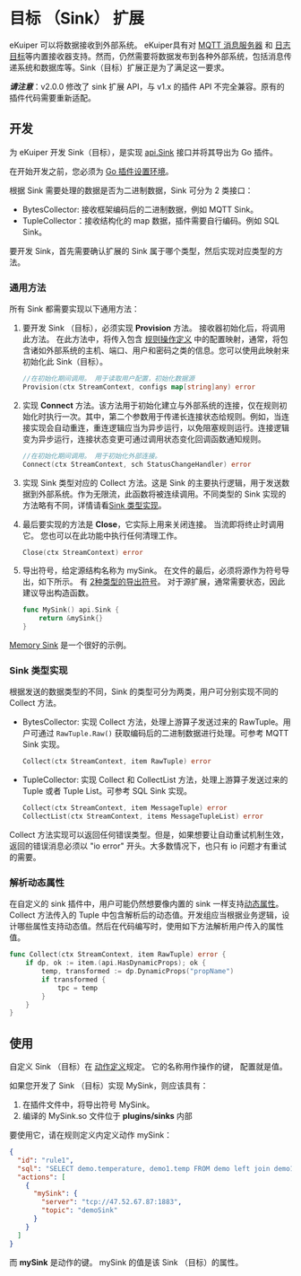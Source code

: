 # 目标 （Sink） 扩展

eKuiper 可以将数据接收到外部系统。 eKuiper具有对  [MQTT 消息服务器](../../../guide/sinks/builtin/mqtt.md)
和 [日志目标](../../../guide/sinks/builtin/log.md)等内置接收器支持。然而，仍然需要将数据发布到各种外部系统，包括消息传递系统和数据库等。Sink（目标）扩展正是为了满足这一要求。

***请注意***：v2.0.0 修改了 sink 扩展 API，与 v1.x 的插件 API 不完全兼容。原有的插件代码需要重新适配。

## 开发

为 eKuiper 开发 Sink（目标），是实现 [api.Sink](https://github.com/lf-edge/ekuiper/blob/master/contract/api/sink.go)
接口并将其导出为 Go 插件。

在开始开发之前，您必须为 [Go 插件设置环境](./overview.md#插件开发环境设置)。

根据 Sink 需要处理的数据是否为二进制数据，Sink 可分为 2 类接口：

- BytesCollector: 接收框架编码后的二进制数据，例如 MQTT Sink。
- TupleCollector：接收结构化的 map 数据，插件需要自行编码。例如 SQL Sink。

要开发 Sink，首先需要确认扩展的 Sink 属于哪个类型，然后实现对应类型的方法。

### 通用方法

所有 Sink 都需要实现以下通用方法：

1. 要开发 Sink （目标），必须实现 **Provision** 方法。 接收器初始化后，将调用此方法。
   在此方法中，将传入包含 [规则操作定义](../../../guide/sinks/overview.md)
   中的配置映射，通常，将包含诸如外部系统的主机、端口、用户和密码之类的信息。您可以使用此映射来初始化此 Sink（目标）。

    ```go
    //在初始化期间调用。 用于读取用户配置，初始化数据源
    Provision(ctx StreamContext, configs map[string]any) error
    ```

2. 实现 **Connect**
   方法。该方法用于初始化建立与外部系统的连接，仅在规则初始化时执行一次。其中，第二个参数用于传递长连接状态给规则。例如，当连接实现会自动重连，重连逻辑应当为异步运行，以免阻塞规则运行。连接逻辑变为异步运行，连接状态变更可通过调用状态变化回调函数通知规则。

    ```go
    //在初始化期间调用。 用于初始化外部连接。
    Connect(ctx StreamContext, sch StatusChangeHandler) error
    ```

3. 实现 Sink 类型对应的 Collect 方法。这是 Sink 的主要执行逻辑，用于发送数据到外部系统。作为无限流，此函数将被连续调用。不同类型的
   Sink 实现的方法略有不同，详情请看[Sink 类型实现](#sink-类型实现)。

4. 最后要实现的方法是 **Close**，它实际上用来关闭连接。 当流即将终止时调用它。 您也可以在此功能中执行任何清理工作。

    ```go
    Close(ctx StreamContext) error
    ```

5. 导出符号，给定源结构名称为 mySink。 在文件的最后，必须将源作为符号导出，如下所示。
   有 [2种类型的导出符号](./overview.md#插件开发)。 对于源扩展，通常需要状态，因此建议导出构造函数。

    ```go
    func MySink() api.Sink {
        return &mySink{}
    }
    ```

[Memory Sink](https://github.com/lf-edge/ekuiper/blob/master/internal/io/memory/sink.go) 是一个很好的示例。

### Sink 类型实现

根据发送的数据类型的不同，Sink 的类型可分为两类，用户可分别实现不同的 Collect 方法。

- BytesCollector: 实现 Collect 方法，处理上游算子发送过来的 RawTuple。用户可通过 `RawTuple.Raw()` 获取编码后的二进制数据进行处理。可参考
  MQTT Sink 实现。

    ```go
    Collect(ctx StreamContext, item RawTuple) error
    ```

- TupleCollector: 实现 Collect 和 CollectList 方法，处理上游算子发送过来的 Tuple 或者 Tuple List。可参考 SQL Sink 实现。

  ```go
  Collect(ctx StreamContext, item MessageTuple) error
  CollectList(ctx StreamContext, items MessageTupleList) error
  ```

Collect 方法实现可以返回任何错误类型。但是，如果想要让自动重试机制生效，返回的错误消息必须以 "io error" 开头。大多数情况下，也只有
io 问题才有重试的需要。

### 解析动态属性

在自定义的 sink 插件中，用户可能仍然想要像内置的 sink 一样支持[动态属性](../../../guide/sinks/overview.md#动态属性)。
Collect 方法传入的 Tuple 中包含解析后的动态值。开发组应当根据业务逻辑，设计哪些属性支持动态值。然后在代码编写时，使用如下方法解析用户传入的属性值。

```go
func Collect(ctx StreamContext, item RawTuple) error {
    if dp, ok := item.(api.HasDynamicProps); ok {
        temp, transformed := dp.DynamicProps("propName")
        if transformed {
            tpc = temp
        }
    }
}
```

## 使用

自定义 Sink （目标）在 [动作定义](../../../guide/sinks/overview.md)规定。 它的名称用作操作的键， 配置就是值。

如果您开发了 Sink （目标）实现 MySink，则应该具有：

1. 在插件文件中，将导出符号 MySink。
2. 编译的 MySink.so 文件位于 **plugins/sinks** 内部

要使用它，请在规则定义内定义动作 mySink：

```json
{
  "id": "rule1",
  "sql": "SELECT demo.temperature, demo1.temp FROM demo left join demo1 on demo.timestamp = demo1.timestamp where demo.temperature > demo1.temp GROUP BY demo.temperature, HOPPINGWINDOW(ss, 20, 10)",
  "actions": [
    {
      "mySink": {
        "server": "tcp://47.52.67.87:1883",
        "topic": "demoSink"
      }
    }
  ]
}
```

而 **mySink** 是动作的键。 mySink 的值是该 Sink （目标）的属性。
